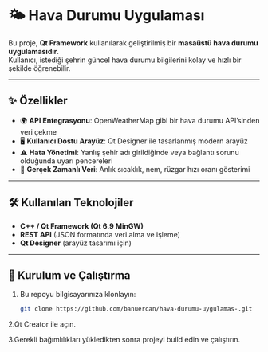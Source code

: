 # 🌤️ Hava Durumu Uygulaması

Bu proje, **Qt Framework** kullanılarak geliştirilmiş bir **masaüstü hava durumu uygulamasıdır**.  
Kullanıcı, istediği şehrin güncel hava durumu bilgilerini kolay ve hızlı bir şekilde öğrenebilir.  

---

## ✨ Özellikler
- 🌍 **API Entegrasyonu**: OpenWeatherMap gibi bir hava durumu API’sinden veri çekme  
- 🖥️ **Kullanıcı Dostu Arayüz**: Qt Designer ile tasarlanmış modern arayüz  
- ⚠️ **Hata Yönetimi**: Yanlış şehir adı girildiğinde veya bağlantı sorunu olduğunda uyarı pencereleri  
- 🔄 **Gerçek Zamanlı Veri**: Anlık sıcaklık, nem, rüzgar hızı oranı gösterimi  

---

## 🛠️ Kullanılan Teknolojiler
- **C++ / Qt Framework (Qt 6.9 MinGW)**  
- **REST API** (JSON formatında veri alma ve işleme)  
- **Qt Designer** (arayüz tasarımı için)  

---

## 🚀 Kurulum ve Çalıştırma
1. Bu repoyu bilgisayarınıza klonlayın:
   ```bash
   git clone https://github.com/banuercan/hava-durumu-uygulamas-.git
2.Qt Creator ile açın.

3.Gerekli bağımlılıkları yükledikten sonra projeyi build edin ve çalıştırın.

